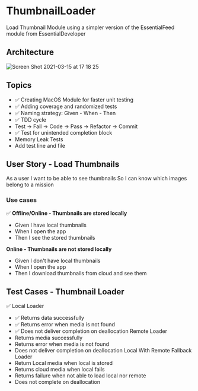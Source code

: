 # ThumbnailLoader
Load Thumbnail Module using a simpler version of the EssentialFeed module from EssentialDeveloper

## Architecture
![Screen Shot 2021-03-15 at 17 18 25](https://user-images.githubusercontent.com/15242786/111216942-c246eb80-85b3-11eb-8706-bdffcc438af5.png)

## Topics
- ✅ Creating MacOS Module for faster unit testing 
- ✅ Adding coverage and randomized tests
- ✅ Naming strategy: Given - When - Then
- ✅ TDD cycle
- Test -> Fail -> Code -> Pass -> Refactor -> Commit
- ✅ Test for unintended completion block 
- Memory Leak Tests
- Add test line and file

## User Story - Load Thumbnails
As a user
I want to be able to see thumbnails
So I can know which images belong to a mission
 
### Use cases
✅ **Offline/Online - Thumbnails are stored locally**
- Given I have local thumbnails
- When I open the app
- Then I see the stored thumbnails
 
**Online - Thumbnails are not stored locally**
- Given I don't have local thumbnails
- When I open the app
- Then I download thumbnails from cloud  and see them

## Test Cases - Thumbnail Loader
✅ Local Loader
- ✅ Returns data successfully
- ✅ Returns error when media is not found 
- ✅ Does not deliver completion on deallocation
Remote Loader
- Returns media successfully
- Returns error when media is not found 
- Does not deliver completion on deallocation
Local With Remote Fallback Loader
- Return Local media when local is stored
- Returns cloud media when local fails
- Returns failure when not able to load local nor remote
- Does not complete on deallocation
